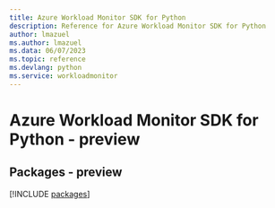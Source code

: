 ```yaml
---
title: Azure Workload Monitor SDK for Python
description: Reference for Azure Workload Monitor SDK for Python
author: lmazuel
ms.author: lmazuel
ms.data: 06/07/2023
ms.topic: reference
ms.devlang: python
ms.service: workloadmonitor
---
```

# Azure Workload Monitor SDK for Python - preview
## Packages - preview
[!INCLUDE [packages](workload-monitor-index.md)]